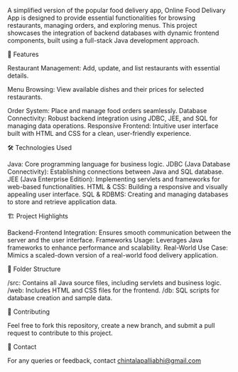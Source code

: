 A simplified version of the popular food delivery app, Online Food Delivary App is designed to provide essential functionalities for browsing restaurants, managing orders, and exploring menus. This project showcases the integration of backend databases with dynamic frontend components, built using a full-stack Java development approach.

🚀 Features

Restaurant Management: Add, update, and list restaurants with essential details.

Menu Browsing: View available dishes and their prices for selected restaurants.

Order System: Place and manage food orders seamlessly.
Database Connectivity: Robust backend integration using JDBC, JEE, and SQL for managing data operations.
Responsive Frontend: Intuitive user interface built with HTML and CSS for a clean, user-friendly experience.

🛠️ Technologies Used

Java: Core programming language for business logic.
JDBC (Java Database Connectivity): Establishing connections between Java and SQL database.
JEE (Java Enterprise Edition): Implementing servlets and frameworks for web-based functionalities.
HTML & CSS: Building a responsive and visually appealing user interface.
SQL & RDBMS: Creating and managing databases to store and retrieve application data.

🏗️ Project Highlights

Backend-Frontend Integration: Ensures smooth communication between the server and the user interface.
Frameworks Usage: Leverages Java frameworks to enhance performance and scalability.
Real-World Use Case: Mimics a scaled-down version of a real-world food delivery application.

📂 Folder Structure

/src: Contains all Java source files, including servlets and business logic.
/web: Includes HTML and CSS files for the frontend.
/db: SQL scripts for database creation and sample data.

🤝 Contributing

Feel free to fork this repository, create a new branch, and submit a pull request to contribute to this project.

📧 Contact

For any queries or feedback, contact chintalapalliabhi@gmail.com
